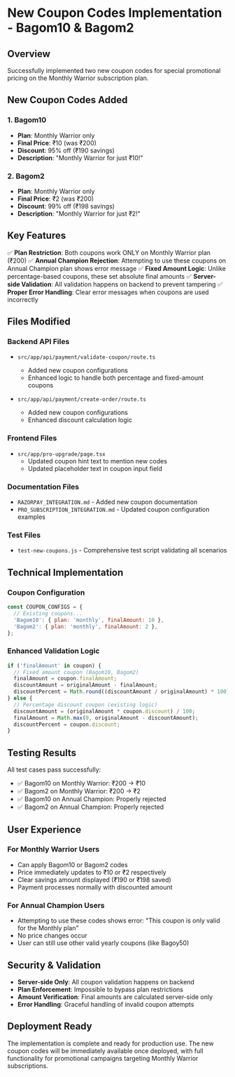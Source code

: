 # New Coupon Codes Implementation - Bagom10 & Bagom2

## Overview
Successfully implemented two new coupon codes for special promotional pricing on the Monthly Warrior subscription plan.

## New Coupon Codes Added

### 1. **Bagom10**
- **Plan**: Monthly Warrior only
- **Final Price**: ₹10 (was ₹200)
- **Discount**: 95% off (₹190 savings)
- **Description**: "Monthly Warrior for just ₹10!"

### 2. **Bagom2**
- **Plan**: Monthly Warrior only  
- **Final Price**: ₹2 (was ₹200)
- **Discount**: 99% off (₹198 savings)
- **Description**: "Monthly Warrior for just ₹2!"

## Key Features

✅ **Plan Restriction**: Both coupons work ONLY on Monthly Warrior plan (₹200)
✅ **Annual Champion Rejection**: Attempting to use these coupons on Annual Champion plan shows error message
✅ **Fixed Amount Logic**: Unlike percentage-based coupons, these set absolute final amounts
✅ **Server-side Validation**: All validation happens on backend to prevent tampering
✅ **Proper Error Handling**: Clear error messages when coupons are used incorrectly

## Files Modified

### Backend API Files
- `src/app/api/payment/validate-coupon/route.ts`
  - Added new coupon configurations
  - Enhanced logic to handle both percentage and fixed-amount coupons
  
- `src/app/api/payment/create-order/route.ts`
  - Added new coupon configurations  
  - Enhanced discount calculation logic

### Frontend Files
- `src/app/pro-upgrade/page.tsx`
  - Updated coupon hint text to mention new codes
  - Updated placeholder text in coupon input field

### Documentation Files
- `RAZORPAY_INTEGRATION.md` - Added new coupon documentation
- `PRO_SUBSCRIPTION_INTEGRATION.md` - Updated coupon configuration examples

### Test Files
- `test-new-coupons.js` - Comprehensive test script validating all scenarios

## Technical Implementation

### Coupon Configuration
```javascript
const COUPON_CONFIGS = {
  // Existing coupons...
  'Bagom10': { plan: 'monthly', finalAmount: 10 },
  'Bagom2': { plan: 'monthly', finalAmount: 2 },
};
```

### Enhanced Validation Logic
```javascript
if ('finalAmount' in coupon) {
  // Fixed amount coupon (Bagom10, Bagom2)
  finalAmount = coupon.finalAmount;
  discountAmount = originalAmount - finalAmount;
  discountPercent = Math.round((discountAmount / originalAmount) * 100);
} else {
  // Percentage discount coupon (existing logic)
  discountAmount = (originalAmount * coupon.discount) / 100;
  finalAmount = Math.max(0, originalAmount - discountAmount);
  discountPercent = coupon.discount;
}
```

## Testing Results

All test cases pass successfully:
- ✅ Bagom10 on Monthly Warrior: ₹200 → ₹10
- ✅ Bagom2 on Monthly Warrior: ₹200 → ₹2  
- ✅ Bagom10 on Annual Champion: Properly rejected
- ✅ Bagom2 on Annual Champion: Properly rejected

## User Experience

### For Monthly Warrior Users
- Can apply Bagom10 or Bagom2 codes
- Price immediately updates to ₹10 or ₹2 respectively
- Clear savings amount displayed (₹190 or ₹198 saved)
- Payment processes normally with discounted amount

### For Annual Champion Users  
- Attempting to use these codes shows error: "This coupon is only valid for the Monthly plan"
- No price changes occur
- User can still use other valid yearly coupons (like Bagoy50)

## Security & Validation

- **Server-side Only**: All coupon validation happens on backend
- **Plan Enforcement**: Impossible to bypass plan restrictions
- **Amount Verification**: Final amounts are calculated server-side only
- **Error Handling**: Graceful handling of invalid coupon attempts

## Deployment Ready

The implementation is complete and ready for production use. The new coupon codes will be immediately available once deployed, with full functionality for promotional campaigns targeting Monthly Warrior subscriptions.
